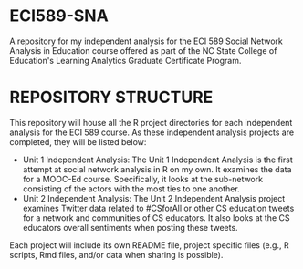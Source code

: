 # ECI589-SNA
A repository for my independent analysis for the ECI 589 Social Network Analysis in Education course offered as part of the NC State College of Education's Learning Analytics Graduate Certificate Program.

# REPOSITORY STRUCTURE

This repository will house all the R project directories for each independent analysis for the ECI 589 course. As these independent analysis projects are completed, they will be listed below:

- Unit 1 Independent Analysis: The Unit 1 Independent Analysis is the first attempt at social network analysis in R on my own. It examines the data for a MOOC-Ed course. Specifically, it looks at the sub-network consisting of the actors with the most ties to one another.
- Unit 2 Independent Analysis: The Unit 2 Independent Analysis project examines Twitter data related to #CSforAll or other CS education tweets for a network and communities of CS educators. It also looks at the CS educators overall sentiments when posting these tweets.


Each project will include its own README file, project specific files (e.g., R scripts, Rmd files, and/or data when sharing is possible).
